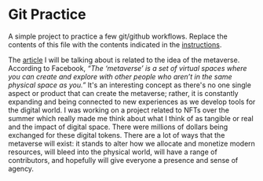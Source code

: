 # Git Practice
A simple project to practice a few git/github workflows.  Replace the contents of this file with the contents indicated in the [instructions](./instructions.md).

The [article](https://www.theverge.com/22701104/metaverse-explained-fortnite-roblox-facebook-horizon) I will be talking about is related to the idea of the metaverse. According to Facebook, <em>“The ‘metaverse’ is a set of virtual spaces where you can create and explore with other people who aren’t in the same physical space as you.”</em> It's an interesting concept as there's no one single aspect or product that can create the metaverse; rather, it is constantly expanding and being connected to new experiences as we develop tools for the digital world. I was working on a project related to NFTs over the summer which really made me think about what I think of as tangible or real and the impact of digital space. There were millions of dollars being exchanged for these digital tokens. There are a lot of ways that the metaverse will exist: it stands to alter how we allocate and monetize modern resources, will bleed into the physical world, will have a range of contributors, and hopefully will give everyone a presence and sense of agency.